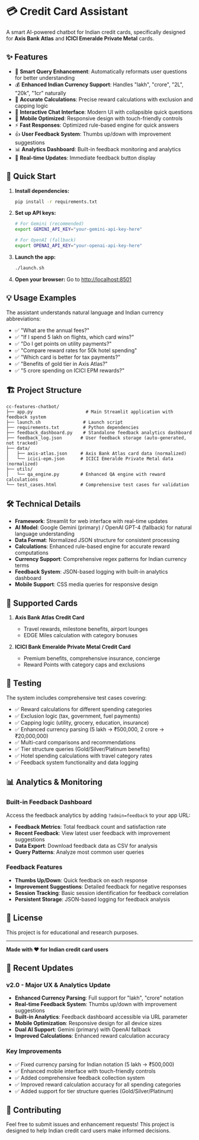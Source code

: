 # 💳 Credit Card Assistant

A smart AI-powered chatbot for Indian credit cards, specifically designed for **Axis Bank Atlas** and **ICICI Emeralde Private Metal** cards.

## ✨ Features

- 🧠 **Smart Query Enhancement**: Automatically reformats user questions for better understanding
- 💰 **Enhanced Indian Currency Support**: Handles "lakh", "crore", "2L", "20k", "1cr" naturally
- 🎯 **Accurate Calculations**: Precise reward calculations with exclusion and capping logic
- 💬 **Interactive Chat Interface**: Modern UI with collapsible quick questions
- 📱 **Mobile Optimized**: Responsive design with touch-friendly controls
- ⚡ **Fast Responses**: Optimized rule-based engine for quick answers
- 👍 **User Feedback System**: Thumbs up/down with improvement suggestions
- 📊 **Analytics Dashboard**: Built-in feedback monitoring and analytics
- 🔄 **Real-time Updates**: Immediate feedback button display

## 🚀 Quick Start

1. **Install dependencies:**
   ```bash
   pip install -r requirements.txt
   ```

2. **Set up API keys:**
   ```bash
   # For Gemini (recommended)
   export GEMINI_API_KEY="your-gemini-api-key-here"
   
   # For OpenAI (fallback)
   export OPENAI_API_KEY="your-openai-api-key-here"
   ```

3. **Launch the app:**
   ```bash
   ./launch.sh
   ```

4. **Open your browser:**
   Go to [http://localhost:8501](http://localhost:8501)

## 💡 Usage Examples

The assistant understands natural language and Indian currency abbreviations:

- ✅ "What are the annual fees?"
- ✅ "If I spend 5 lakh on flights, which card wins?"
- ✅ "Do I get points on utility payments?"
- ✅ "Compare reward rates for 50k hotel spending"
- ✅ "Which card is better for tax payments?"
- ✅ "Benefits of gold tier in Axis Atlas?"
- ✅ "5 crore spending on ICICI EPM rewards?"

## 🏗️ Project Structure

```
cc-features-chatbot/
├── app.py                    # Main Streamlit application with feedback system
├── launch.sh                # Launch script
├── requirements.txt         # Python dependencies
├── feedback_dashboard.py    # Standalone feedback analytics dashboard
├── feedback_log.json       # User feedback storage (auto-generated, not tracked)
├── data/
│   ├── axis-atlas.json     # Axis Bank Atlas card data (normalized)
│   └── icici-epm.json      # ICICI Emeralde Private Metal data (normalized)
├── utils/
│   └── qa_engine.py        # Enhanced QA engine with reward calculations
└── test_cases.html         # Comprehensive test cases for validation
```

## 🛠️ Technical Details

- **Framework**: Streamlit for web interface with real-time updates
- **AI Model**: Google Gemini (primary) / OpenAI GPT-4 (fallback) for natural language understanding
- **Data Format**: Normalized JSON structure for consistent processing
- **Calculations**: Enhanced rule-based engine for accurate reward computations
- **Currency Support**: Comprehensive regex patterns for Indian currency terms
- **Feedback System**: JSON-based logging with built-in analytics dashboard
- **Mobile Support**: CSS media queries for responsive design

## 🎯 Supported Cards

1. **Axis Bank Atlas Credit Card**
   - Travel rewards, milestone benefits, airport lounges
   - EDGE Miles calculation with category bonuses

2. **ICICI Bank Emeralde Private Metal Credit Card**
   - Premium benefits, comprehensive insurance, concierge
   - Reward Points with category caps and exclusions

## 🧪 Testing

The system includes comprehensive test cases covering:
- ✅ Reward calculations for different spending categories
- ✅ Exclusion logic (tax, government, fuel payments)
- ✅ Capping logic (utility, grocery, education, insurance)
- ✅ Enhanced currency parsing (5 lakh → ₹500,000, 2 crore → ₹20,000,000)
- ✅ Multi-card comparisons and recommendations
- ✅ Tier structure queries (Gold/Silver/Platinum benefits)
- ✅ Hotel spending calculations with travel category rates
- ✅ Feedback system functionality and data logging

## 📊 Analytics & Monitoring

### Built-in Feedback Dashboard
Access the feedback analytics by adding `?admin=feedback` to your app URL:
- **Feedback Metrics**: Total feedback count and satisfaction rate
- **Recent Feedback**: View latest user feedback with improvement suggestions
- **Data Export**: Download feedback data as CSV for analysis
- **Query Patterns**: Analyze most common user queries

### Feedback Features
- **Thumbs Up/Down**: Quick feedback on each response
- **Improvement Suggestions**: Detailed feedback for negative responses
- **Session Tracking**: Basic session identification for feedback correlation
- **Persistent Storage**: JSON-based logging for feedback analysis

## 📝 License

This project is for educational and research purposes.

---

**Made with ❤️ for Indian credit card users**

## 🚀 Recent Updates

### v2.0 - Major UX & Analytics Update
- **Enhanced Currency Parsing**: Full support for "lakh", "crore" notation
- **Real-time Feedback System**: Thumbs up/down with improvement suggestions
- **Built-in Analytics**: Feedback dashboard accessible via URL parameter
- **Mobile Optimization**: Responsive design for all device sizes
- **Dual AI Support**: Gemini (primary) with OpenAI fallback
- **Improved Calculations**: Enhanced reward calculation accuracy

### Key Improvements
- ✅ Fixed currency parsing for Indian notation (5 lakh → ₹500,000)
- ✅ Enhanced mobile interface with touch-friendly controls
- ✅ Added comprehensive feedback collection system
- ✅ Improved reward calculation accuracy for all spending categories
- ✅ Added support for tier structure queries (Gold/Silver/Platinum)

## 🤝 Contributing

Feel free to submit issues and enhancement requests! This project is designed to help Indian credit card users make informed decisions.
